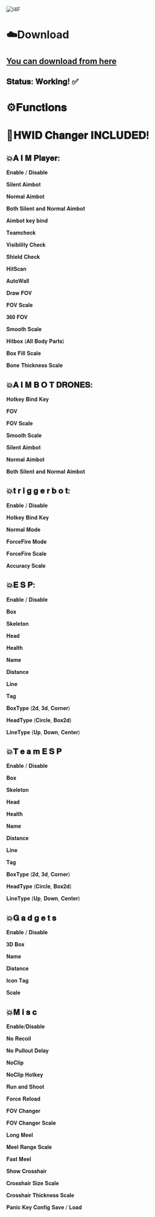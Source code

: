 ![I4F](https://github.com/avewifi1992/r6-lex/assets/166339247/66ddbebb-5fd7-496b-936e-b63e2dafcf45)
# ☁️Download
## [You can download from here]()

## 𝐒𝐭𝐚𝐭𝐮𝐬: 𝐖𝐨𝐫𝐤𝐢𝐧𝐠! ✅
# ⚙️𝐅𝐮𝐧𝐜𝐭𝐢𝐨𝐧𝐬
# 🌟𝐇𝐖𝐈𝐃 𝐂𝐡𝐚𝐧𝐠𝐞𝐫 𝐈𝐍𝐂𝐋𝐔𝐃𝐄𝐃!
## 💥𝐀 𝐈 𝐌 𝐏𝐥𝐚𝐲𝐞𝐫:
𝐄𝐧𝐚𝐛𝐥𝐞 / 𝐃𝐢𝐬𝐚𝐛𝐥𝐞

𝐒𝐢𝐥𝐞𝐧𝐭 𝐀𝐢𝐦𝐛𝐨𝐭

𝐍𝐨𝐫𝐦𝐚𝐥 𝐀𝐢𝐦𝐛𝐨𝐭

𝐁𝐨𝐭𝐡 𝐒𝐢𝐥𝐞𝐧𝐭 𝐚𝐧𝐝 𝐍𝐨𝐫𝐦𝐚𝐥 𝐀𝐢𝐦𝐛𝐨𝐭

𝐀𝐢𝐦𝐛𝐨𝐭 𝐤𝐞𝐲 𝐛𝐢𝐧𝐝

𝐓𝐞𝐚𝐦𝐜𝐡𝐞𝐜𝐤

𝐕𝐢𝐬𝐢𝐛𝐢𝐥𝐢𝐭𝐲 𝐂𝐡𝐞𝐜𝐤

𝐒𝐡𝐢𝐞𝐥𝐝 𝐂𝐡𝐞𝐜𝐤

𝐇𝐢𝐭𝐒𝐜𝐚𝐧

𝐀𝐮𝐭𝐨𝐖𝐚𝐥𝐥

𝐃𝐫𝐚𝐰 𝐅𝐎𝐕

𝐅𝐎𝐕 𝐒𝐜𝐚𝐥𝐞

𝟑𝟔𝟎 𝐅𝐎𝐕

𝐒𝐦𝐨𝐨𝐭𝐡 𝐒𝐜𝐚𝐥𝐞

𝐇𝐢𝐭𝐛𝐨𝐱 (𝐀𝐥𝐥 𝐁𝐨𝐝𝐲 𝐏𝐚𝐫𝐭𝐬)

𝐁𝐨𝐱 𝐅𝐢𝐥𝐥 𝐒𝐜𝐚𝐥𝐞

𝐁𝐨𝐧𝐞 𝐓𝐡𝐢𝐜𝐤𝐧𝐞𝐬𝐬 𝐒𝐜𝐚𝐥𝐞

## 💥𝐀 𝐈 𝐌 𝐁 𝐎 𝐓 𝐃𝐑𝐎𝐍𝐄𝐒:
𝐇𝐨𝐭𝐤𝐞𝐲 𝐁𝐢𝐧𝐝 𝐊𝐞𝐲

𝐅𝐎𝐕

𝐅𝐎𝐕 𝐒𝐜𝐚𝐥𝐞

𝐒𝐦𝐨𝐨𝐭𝐡 𝐒𝐜𝐚𝐥𝐞

𝐒𝐢𝐥𝐞𝐧𝐭 𝐀𝐢𝐦𝐛𝐨𝐭

𝐍𝐨𝐫𝐦𝐚𝐥 𝐀𝐢𝐦𝐛𝐨𝐭

𝐁𝐨𝐭𝐡 𝐒𝐢𝐥𝐞𝐧𝐭 𝐚𝐧𝐝 𝐍𝐨𝐫𝐦𝐚𝐥 𝐀𝐢𝐦𝐛𝐨𝐭

## 💥𝐭 𝐫 𝐢 𝐠 𝐠 𝐞 𝐫 𝐛 𝐨 𝐭:
𝐄𝐧𝐚𝐛𝐥𝐞 / 𝐃𝐢𝐬𝐚𝐛𝐥𝐞

𝐇𝐨𝐭𝐤𝐞𝐲 𝐁𝐢𝐧𝐝 𝐊𝐞𝐲

𝐍𝐨𝐫𝐦𝐚𝐥 𝐌𝐨𝐝𝐞

𝐅𝐨𝐫𝐜𝐞𝐅𝐢𝐫𝐞 𝐌𝐨𝐝𝐞

𝐅𝐨𝐫𝐜𝐞𝐅𝐢𝐫𝐞 𝐒𝐜𝐚𝐥𝐞

𝐀𝐜𝐜𝐮𝐫𝐚𝐜𝐲 𝐒𝐜𝐚𝐥𝐞

## 💥𝐄 𝐒 𝐏:
𝐄𝐧𝐚𝐛𝐥𝐞 / 𝐃𝐢𝐬𝐚𝐛𝐥𝐞

𝐁𝐨𝐱

𝐒𝐤𝐞𝐥𝐞𝐭𝐨𝐧

𝐇𝐞𝐚𝐝

𝐇𝐞𝐚𝐥𝐭𝐡

𝐍𝐚𝐦𝐞

𝐃𝐢𝐬𝐭𝐚𝐧𝐜𝐞

𝐋𝐢𝐧𝐞

𝐓𝐚𝐠

𝐁𝐨𝐱𝐓𝐲𝐩𝐞 (𝟐𝐝, 𝟑𝐝, 𝐂𝐨𝐫𝐧𝐞𝐫)

𝐇𝐞𝐚𝐝𝐓𝐲𝐩𝐞 (𝐂𝐢𝐫𝐜𝐥𝐞, 𝐁𝐨𝐱𝟐𝐝)

𝐋𝐢𝐧𝐞𝐓𝐲𝐩𝐞 (𝐔𝐩, 𝐃𝐨𝐰𝐧, 𝐂𝐞𝐧𝐭𝐞𝐫)

## 💥𝐓 𝐞 𝐚 𝐦 𝐄 𝐒 𝐏
𝐄𝐧𝐚𝐛𝐥𝐞 / 𝐃𝐢𝐬𝐚𝐛𝐥𝐞

𝐁𝐨𝐱

𝐒𝐤𝐞𝐥𝐞𝐭𝐨𝐧

𝐇𝐞𝐚𝐝

𝐇𝐞𝐚𝐥𝐭𝐡

𝐍𝐚𝐦𝐞

𝐃𝐢𝐬𝐭𝐚𝐧𝐜𝐞

𝐋𝐢𝐧𝐞

𝐓𝐚𝐠

𝐁𝐨𝐱𝐓𝐲𝐩𝐞 (𝟐𝐝, 𝟑𝐝, 𝐂𝐨𝐫𝐧𝐞𝐫)

𝐇𝐞𝐚𝐝𝐓𝐲𝐩𝐞 (𝐂𝐢𝐫𝐜𝐥𝐞, 𝐁𝐨𝐱𝟐𝐝)

𝐋𝐢𝐧𝐞𝐓𝐲𝐩𝐞 (𝐔𝐩, 𝐃𝐨𝐰𝐧, 𝐂𝐞𝐧𝐭𝐞𝐫)

## 💥𝐆 𝐚 𝐝 𝐠 𝐞 𝐭 𝐬
𝐄𝐧𝐚𝐛𝐥𝐞 / 𝐃𝐢𝐬𝐚𝐛𝐥𝐞

𝟑𝐃 𝐁𝐨𝐱

𝐍𝐚𝐦𝐞

𝐃𝐢𝐬𝐭𝐚𝐧𝐜𝐞

𝐈𝐜𝐨𝐧 𝐓𝐚𝐠

𝐒𝐜𝐚𝐥𝐞

## 💥𝐌 𝐢 𝐬 𝐜
𝐄𝐧𝐚𝐛𝐥𝐞/𝐃𝐢𝐬𝐚𝐛𝐥𝐞

𝐍𝐨 𝐑𝐞𝐜𝐨𝐢𝐥

𝐍𝐨 𝐏𝐮𝐥𝐥𝐨𝐮𝐭 𝐃𝐞𝐥𝐚𝐲


𝐍𝐨𝐂𝐥𝐢𝐩

𝐍𝐨𝐂𝐥𝐢𝐩 𝐇𝐨𝐭𝐤𝐞𝐲

𝐑𝐮𝐧 𝐚𝐧𝐝 𝐒𝐡𝐨𝐨𝐭

𝐅𝐨𝐫𝐜𝐞 𝐑𝐞𝐥𝐨𝐚𝐝

𝐅𝐎𝐕 𝐂𝐡𝐚𝐧𝐠𝐞𝐫

𝐅𝐎𝐕 𝐂𝐡𝐚𝐧𝐠𝐞𝐫 𝐒𝐜𝐚𝐥𝐞

𝐋𝐨𝐧𝐠 𝐌𝐞𝐞𝐥

𝐌𝐞𝐞𝐥 𝐑𝐚𝐧𝐠𝐞 𝐒𝐜𝐚𝐥𝐞

𝐅𝐚𝐬𝐭 𝐌𝐞𝐞𝐥

𝐒𝐡𝐨𝐰 𝐂𝐫𝐨𝐬𝐬𝐡𝐚𝐢𝐫

𝐂𝐫𝐨𝐬𝐬𝐡𝐚𝐢𝐫 𝐒𝐢𝐳𝐞 𝐒𝐜𝐚𝐥𝐞

𝐂𝐫𝐨𝐬𝐬𝐡𝐚𝐢𝐫 𝐓𝐡𝐢𝐜𝐤𝐧𝐞𝐬𝐬 𝐒𝐜𝐚𝐥𝐞

𝐏𝐚𝐧𝐢𝐜 𝐊𝐞𝐲
𝐂𝐨𝐧𝐟𝐢𝐠 𝐒𝐚𝐯𝐞 / 𝐋𝐨𝐚𝐝

